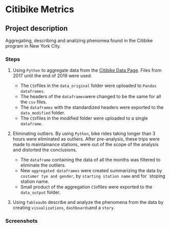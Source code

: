 # Citibike Metrics

## Project description

Aggregating, describing and analizing phenomea found in the Citibike program in New York City.

### Steps

1. Using `Python` to aggregate data from the [Citibike Data Page](https://s3.amazonaws.com/tripdata/index.html). Files from 2017 until the end of 2019 were used.

    - The `CSV`files in the `data_original` folder were uploaded to `Pandas` `dataframes`.
    - The headers of the `dataframes`were changed to be the same for all the `csv` files.
    - The `dataframes` with the standardized headers were exported to the `data_modified` folder.
    - The `CSV`files in the modified folder were uploaded to a single `dataframe`.

2. Eliminating outliers. By using `Python`, bike rides taking longer than 3 hours were eliminated as outliers. After pre-analysis, these trips were made to maintainance stations, were out of the scope of the analysis and distorted the conclusions.

    - The `dataframe` containing the data of all the months was filtered to eliminate the outliers.
    - New `aggregated dataframes` were created summarizing the data by `costumer tye and gender`, by `starting station name` and for `stoping station name.
    - Small product of the aggregation `CSV`files were exported to the `data_output` folder.

3. Using `Tableau`to describe and analyze the phenomena from the data by creating `visualizations`, `dashboards`and a `story`.

### Screenshots
